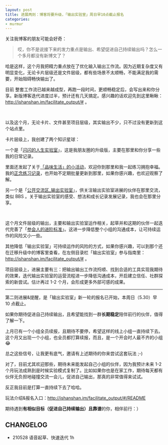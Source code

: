 ```yaml
---
layout: post
title: 进展两则：博客将要升级，「输出实验室」周日早10点截止报名
categories:
- murmur
---
```



关注我博客的朋友可能会好奇：

> 哎，你不是说接下来的发力重点是输出、希望促进自己持续输出吗？怎么一个多月都没有新博文了？

哈是这样，这个月我把精力重点放在了优化输入输出工作流。因为近期复杂度又有明显变化，无论卡片层级还是文件层级，都有些场景不太顺畅，不能满足我的需要，开始阻碍畅快输出了。

目前<!-- more --> 整套工作流已越来越成型，再跑一段时间，更顺畅稳定后，会写出来和你分享。新版博客迭代进度过半，预计还有几天搞定。感兴趣的话欢迎先到这里瞅瞅：http://ishanshan.im/facilitate_output/# 。


<br> 

以及这个月，无论卡片、文件甚至项目层级，其实输出不少，只不过没有更新到这个站点里。

卡片层级上，我创建了两个知识星球：

一个是「[闪闪的人生实验室](https://t.zsxq.com/Vrzji2B)」，这是我朋友圈的升级版，主要在那里和你分享一些我的日常记录。

里面还发起了关于[「品味生活」的小活动](https://t.zsxq.com/uj6YBe6)，欢迎你到那里和我一起练习拥抱幸福。
我的[正念练习记录](https://t.zsxq.com/b6Y7EQN)，也开始不定期批量更新到那里，如果你感兴趣，也欢迎观察了解。


另一个是「[公开交流区_输出实验室](https://t.zsxq.com/2jaMjyr)」，供关注输出实验室进展的伙伴在那里交流，类似 BBS 。关于输出实验室的感受、想法和成长记录发展记录，我也会在那里分享。

<br> 

这个月文件层级的输出，主要和输出实验室运作相关，起草并和这期的伙伴一起迭代完善了「[参会人的进阶标准](https://docs.qq.com/sheet/DVVd5eXNrVUlaTmh3?tab=8bdky8)」。这进一步降低整个小组的沟通成本，让可持续运作的风险又小一些。

其他降低「输出实验室」可持续运作的风险的方式，如果你感兴趣，可以到那个还在迁移升级中的博客里查看，在左侧目录栏「输出实验室」参与指南里：http://ishanshan.im/facilitate_output/# 。


项目层级上，进展主要有三：把输出输出工作流捋顺、找到合适的工具实现我期待的效果，迭代输出实验室的运营流程进一步降低沟通成本，开启建立信任、社群探索的新尝试。估计再过 1-2 个月，会形成更多外部可感的成果。

---

第二则进展&提醒，是「输出实验室」新一轮的报名已开始，本周日（5.30）早 10 点截止。

如果你期待促进自己持续输出，且希望能找到一群**长期稳定**陪伴前行的伙伴，值得了解一下。

上月已有一个小组全员续报，且期待不要停，希望这样的线上小组一直持续下去。这个月又出现一个小组，也全员都打算续报，而且，是一个开会时人最不齐的小组😂

总之这些信号，让我更有底气，邀请有上述期待的你来尝试这套玩法 ;-)

对了，目前尤其欢迎那些，期待未来能发起自己小组的伙伴，因为我预计未来 1-2 个月玩法成熟到是时候实验模式复制了。比如如果你也是在家工作，期待每天都有伙伴无负担地碰撞交流一会儿，促进自己输出，那真的非常值得来试试。

反正我目前是打算一直持续下去了哈哈。

玩法介绍&报名入口：http://ishanshan.im/facilitate_output/#/README

期待遇到**有相似目标（促进自己持续输出）**且**靠谱**的你，相伴前行：）


## CHANGELOG 

- 210528 语音起草、快速迭代 1h